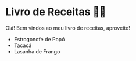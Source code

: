# Livro de Receitas :man_farmer:

Olá! Bem vindos ao meu livro de receitas, aproveite!

- Estrogonofe de Popó
- Tacacá
- Lasanha de Frango
